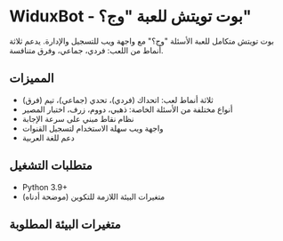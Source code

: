 # WiduxBot - بوت تويتش للعبة "وج؟"

بوت تويتش متكامل للعبة الأسئلة "وج؟" مع واجهة ويب للتسجيل والإدارة. يدعم ثلاثة أنماط من اللعب: فردي، جماعي، وفرق متنافسة.

## المميزات

- ثلاثة أنماط لعب: اتحداك (فردي)، تحدي (جماعي)، تيم (فرق)
- أنواع مختلفة من الأسئلة الخاصة: ذهبي، دووم، زرف، اختبار المصير
- نظام نقاط مبني على سرعة الإجابة
- واجهة ويب سهلة الاستخدام لتسجيل القنوات
- دعم للغة العربية

## متطلبات التشغيل

- Python 3.9+
- متغيرات البيئة اللازمة للتكوين (موضحة أدناه)

## متغيرات البيئة المطلوبة

